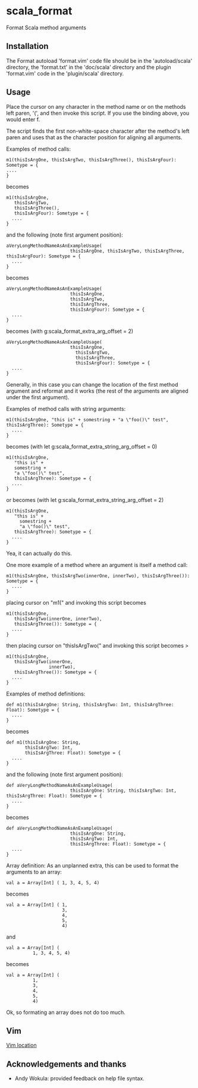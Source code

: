 # scala_format

Format Scala method arguments

## Installation

The Format autoload 'format.vim' code file should be in the 'autoload/scala'
directory, the 'format.txt' in the 'doc/scala' directory and the plugin
'format.vim' code in the 'plugin/scala' directory.

## Usage

Place the cursor on any character in the method name or on the methods left
paren, '(', and then invoke this script. If you use the binding above, you
would enter <Leader>f.

The script finds the first non-white-space character after the method's left
paren and uses that as the character position for aligning all arguments. 

Examples of method calls:

    m1(thisIsArgOne, thisIsArgTwo, thisIsArgThree(), thisIsArgFour): Sometype = {
    ....
    }

becomes

    m1(thisIsArgOne, 
       thisIsArgTwo, 
       thisIsArgThree(), 
       thisIsArgFour): Sometype = {
      ....
    }

and the following (note first argument position):

    aVeryLongMethodNameAsAnExampleUsage(
                            thisIsArgOne, thisIsArgTwo, thisIsArgThree, thisIsArgFour): Sometype = {
      ....
    }

becomes

    aVeryLongMethodNameAsAnExampleUsage(
                            thisIsArgOne, 
                            thisIsArgTwo, 
                            thisIsArgThree, 
                            thisIsArgFour): Sometype = {
      ....
    }

becomes (with g:scala_format_extra_arg_offset = 2)

    aVeryLongMethodNameAsAnExampleUsage(
                            thisIsArgOne, 
                              thisIsArgTwo, 
                              thisIsArgThree, 
                              thisIsArgFour): Sometype = {
      ....
    }

Generally, in this case you can change the location of the first method
argument and reformat and it works (the rest of the arguments are aligned
under the first argument).

Examples of method calls with string arguments:

    m1(thisIsArgOne, "this is" + somestring + "a \"foo()\" test", thisIsArgThree): Sometype = {
      ....
    }

becomes (with let g:scala_format_extra_string_arg_offset = 0) 

    m1(thisIsArgOne, 
       "this is" + 
       somestring + 
       "a \"foo()\" test", 
       thisIsArgThree): Sometype = {
      ....
    }

or becomes (with let g:scala_format_extra_string_arg_offset = 2)

    m1(thisIsArgOne, 
       "this is" + 
         somestring + 
         "a \"foo()\" test", 
       thisIsArgThree): Sometype = {
      ....
    }

Yea, it can actually do this. 

One more example of a method where an argument is itself a method call:

    m1(thisIsArgOne, thisIsArgTwo(innerOne, innerTwo), thisIsArgThree()): Sometype = {
      ....
    }

placing cursor on "m1(" and invoking this script becomes

    m1(thisIsArgOne, 
       thisIsArgTwo(innerOne, innerTwo), 
       thisIsArgThree()): Sometype = {
      ....
    }

then placing cursor on "thisIsArgTwo(" and invoking this script becomes >

    m1(thisIsArgOne, 
       thisIsArgTwo(innerOne, 
                    innerTwo), 
       thisIsArgThree()): Sometype = {
      ....
    }

Examples of method definitions:

    def m1(thisIsArgOne: String, thisIsArgTwo: Int, thisIsArgThree: Float): Sometype = {
      ....
    }

becomes

    def m1(thisIsArgOne: String, 
           thisIsArgTwo: Int, 
           thisIsArgThree: Float): Sometype = {
      ....
    }

and the following (note first argument position):

    def aVeryLongMethodNameAsAnExampleUsage(
                            thisIsArgOne: String, thisIsArgTwo: Int, thisIsArgThree: Float): Sometype = {
      ....
    }

becomes

    def aVeryLongMethodNameAsAnExampleUsage(
                            thisIsArgOne: String, 
                            thisIsArgTwo: Int, 
                            thisIsArgThree: Float): Sometype = {
      ....
    }


Array definition:
As an unplanned extra, this can be used to format the arguments to an
array:

    val a = Array[Int] ( 1, 3, 4, 5, 4)

becomes

    val a = Array[Int] ( 1, 
                         3, 
                         4, 
                         5, 
                         4)

and

    val a = Array[Int] ( 
              1, 3, 4, 5, 4)

becomes

    val a = Array[Int] ( 
              1, 
              3, 
              4, 
              5, 
              4)

Ok, so formating an array does not do too much.

## Vim

[Vim location](http://www.vim.org/scripts/script.php?script_id=3498)

## Acknowledgements and thanks

- Andy Wokula: provided feedback on help file syntax.

